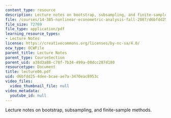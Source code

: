 ```yaml
---
content_type: resource
description: Lecture notes on bootstrap, subsampling, and finite-sample methods.
file: /courses/14-385-nonlinear-econometric-analysis-fall-2007/d6bfdd254deebcaeae7a3470eac8953c_lecture06.pdf
file_size: 72769
file_type: application/pdf
learning_resource_types:
- Lecture Notes
license: https://creativecommons.org/licenses/by-nc-sa/4.0/
ocw_type: OCWFile
parent_title: Lecture Notes
parent_type: CourseSection
parent_uid: a38d3a88-c78f-7b34-499a-08dcc287d180
resourcetype: Document
title: lecture06.pdf
uid: d6bfdd25-4dee-bcae-ae7a-3470eac8953c
video_files:
  video_thumbnail_file: null
video_metadata:
  youtube_id: null
---
```

Lecture notes on bootstrap, subsampling, and finite-sample methods.